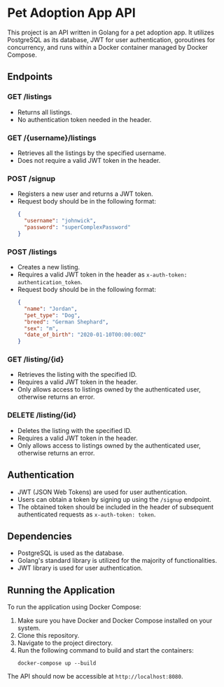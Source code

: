 # Pet Adoption App API

This project is an API written in Golang for a pet adoption app. It utilizes PostgreSQL as its database, JWT for user authentication, goroutines for concurrency, and runs within a Docker container managed by Docker Compose.

## Endpoints

### GET /listings

- Returns all listings.
- No authentication token needed in the header.

### GET /{username}/listings

- Retrieves all the listings by the specified username.
- Does not require a valid JWT token in the header.

### POST /signup

- Registers a new user and returns a JWT token.
- Request body should be in the following format:
  ```json
  {
    "username": "johnwick",
    "password": "superComplexPassword"
  }
  ```

### POST /listings

- Creates a new listing.
- Requires a valid JWT token in the header as `x-auth-token: authentication_token`.
- Request body should be in the following format:
  ```json
  {
    "name": "Jordan",
    "pet_type": "Dog",
    "breed": "German Shephard",
    "sex": "m",
    "date_of_birth": "2020-01-10T00:00:00Z"
  }
  ```

### GET /listing/{id}

- Retrieves the listing with the specified ID.
- Requires a valid JWT token in the header.
- Only allows access to listings owned by the authenticated user, otherwise returns an error.

### DELETE /listing/{id}

- Deletes the listing with the specified ID.
- Requires a valid JWT token in the header.
- Only allows access to listings owned by the authenticated user, otherwise returns an error.

## Authentication

- JWT (JSON Web Tokens) are used for user authentication.
- Users can obtain a token by signing up using the `/signup` endpoint.
- The obtained token should be included in the header of subsequent authenticated requests as `x-auth-token: token`.

## Dependencies

- PostgreSQL is used as the database.
- Golang's standard library is utilized for the majority of functionalities.
- JWT library is used for user authentication.

## Running the Application

To run the application using Docker Compose:

1. Make sure you have Docker and Docker Compose installed on your system.
2. Clone this repository.
3. Navigate to the project directory.
4. Run the following command to build and start the containers:
   ```
   docker-compose up --build
   ```

The API should now be accessible at `http://localhost:8080`.
